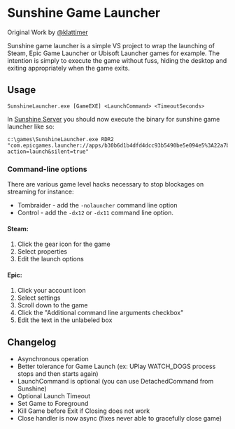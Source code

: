 ﻿# Sunshine Game Launcher

Original Work by [@klattimer](https://github.com/klattimer/SunshineGameLauncher)

Sunshine game launcher is a simple VS project to wrap the launching of Steam, 
Epic Game Launcher or Ubisoft Launcher games for example. The intention is simply to execute the game without fuss,
hiding the desktop and exiting appropriately when the game exits.

## Usage 

```
SunshineLauncher.exe [GameEXE] <LaunchCommand> <TimeoutSeconds>
```

In [Sunshine Server](https://docs.lizardbyte.dev/projects/sunshine/en/latest/about/overview.html) you should now execute the binary for sunshine game launcher like so:

```
c:\games\SunshineLauncher.exe RDR2 "com.epicgames.launcher://apps/b30b6d1b4dfd4dcc93b5490be5e094e5%3A22a7b503221442daa2fb16ad37b6ccbf%3AHeather?action=launch&silent=true"
```

### Command-line options

There are various game level hacks necessary to stop blockages on streaming for instance:

 - Tombraider - add the ```-nolauncher``` command line option
 - Control - add the ```-dx12``` or ```-dx11``` command line option. 

#### Steam:

  1. Click the gear icon for the game
  1. Select properties
  1. Edit the launch options
  
#### Epic: 

  1. Click your account icon
  1. Select settings 
  1. Scroll down to the game 
  1. Click the "Additional command line arguments checkbox"
  1. Edit the text in the unlabeled box

## Changelog

- Asynchronous operation
- Better tolerance for Game Launch (ex: UPlay WATCH_DOGS process stops and then starts again)
- LaunchCommand is optional (you can use DetachedCommand from Sunshine)
- Optional Launch Timeout
- Set Game to Foreground
- Kill Game before Exit if Closing does not work
- Close handler is now async (fixes never able to gracefully close game)